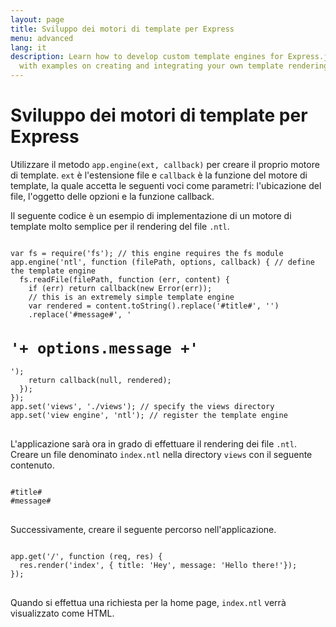 ```yaml
---
layout: page
title: Sviluppo dei motori di template per Express
menu: advanced
lang: it
description: Learn how to develop custom template engines for Express.js using app.engine(),
  with examples on creating and integrating your own template rendering logic.
---
```


# Sviluppo dei motori di template per Express

Utilizzare il metodo `app.engine(ext, callback)` per creare il proprio motore di template. `ext` è l'estensione file e `callback` è la funzione del motore di template, la quale accetta le seguenti voci come parametri: l'ubicazione del file, l'oggetto delle opzioni e la funzione callback.

Il seguente codice è un esempio di implementazione di un motore di template molto semplice per il rendering del file `.ntl`.

<pre>
<code class="language-javascript" translate="no">
var fs = require('fs'); // this engine requires the fs module
app.engine('ntl', function (filePath, options, callback) { // define the template engine
  fs.readFile(filePath, function (err, content) {
    if (err) return callback(new Error(err));
    // this is an extremely simple template engine
    var rendered = content.toString().replace('#title#', '<title>'+ options.title +'</title>')
    .replace('#message#', '<h1>'+ options.message +'</h1>');
    return callback(null, rendered);
  });
});
app.set('views', './views'); // specify the views directory
app.set('view engine', 'ntl'); // register the template engine
</code>
</pre>

L'applicazione sarà ora in grado di effettuare il rendering dei file `.ntl`. Creare un file denominato `index.ntl` nella directory `views` con il seguente contenuto.

<pre>
<code class="language-javascript" translate="no">
#title#
#message#
</code>
</pre>
Successivamente, creare il seguente percorso nell'applicazione.

<pre>
<code class="language-javascript" translate="no">
app.get('/', function (req, res) {
  res.render('index', { title: 'Hey', message: 'Hello there!'});
});
</code>
</pre>
Quando si effettua una richiesta per la home page, `index.ntl` verrà visualizzato come HTML.
